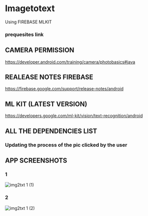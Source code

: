 # Imagetotext
Using FIREBASE MLKIT

### prequesites link
## CAMERA PERMISSION
https://developer.android.com/training/camera/photobasics#java
<br>
## REALEASE NOTES FIREBASE
https://firebase.google.com/support/release-notes/android
<br>
## ML KIT (LATEST VERSION)
https://developers.google.com/ml-kit/vision/text-recognition/android

## ALL THE DEPENDENCIES LIST




### Updating the process of the pic clicked by the user


## APP SCREENSHOTS

### 1
![img2txt 1 (1)](https://user-images.githubusercontent.com/40432616/93694533-82cea380-fb2a-11ea-907a-be4507093cc5.jpg)


### 2
![img2txt 1 (2)](https://user-images.githubusercontent.com/40432616/93694534-83ffd080-fb2a-11ea-93c4-8c67b22b97cf.jpg)
